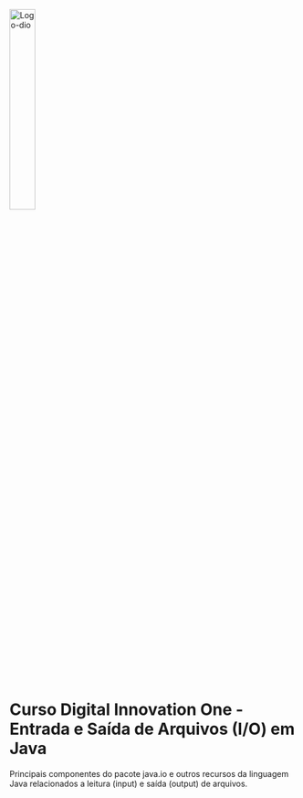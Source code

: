 <p id="container" float="left" margin=60px>
  <img alt="Logo-dio" height=30% width=30% src="https://dio-events-bucket.s3.amazonaws.com/wp-content/uploads/2021/11/05170637/dio-fs-1.png"/>
</p>

# Curso Digital Innovation One - Entrada e Saída de Arquivos (I/O) em Java
Principais componentes do pacote java.io e outros recursos da linguagem Java relacionados a leitura (input) e saída (output) de arquivos.
